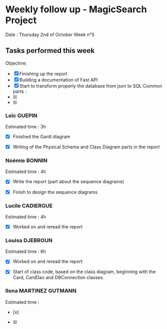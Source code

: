 # Weekly follow up - MagicSearch Project


Date : Thursday 2nd of October
Week n°5


## Tasks performed this week


Objective:
- [x] Finishing up the report
- [x] Building a documentation of Fast API
- [x] Start to transform properly the database from json to SQL
Common parts :
- [x] 
- [x] 




### Loïc GUEPIN
Estimated time : 3h
- [x] Finished the Gantt diagram
- [x] Writing of the Physical Schema and Class Diagram parts in the report


### Noémie BONNIN
Estimated time : 4h
- [x] Write the report (part about the sequence diagrams)
- [x] Finish to design the sequence diagrams


### Lucile CADIERGUE
Estimated time : 4h 
- [x] Worked on and reread the report


### Louisa DJEBROUN
Estimated time : 6h
- [x] Worked on and reread the report
- [x] Start of class code, based on the class diagram, beginning with the Card, CardDao and DBConnection classes.


### Ilona MARTINEZ GUTMANN
Estimated time :
- [x] 
- [x] 
